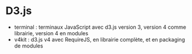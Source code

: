 D3.js
========


* terminal : terminaux JavaScript avec d3.js version 3, version 4 comme librairie, version 4 en modules
* v4kit : d3.js v4 avec RequireJS, en librairie complète, et en packaging de modules

